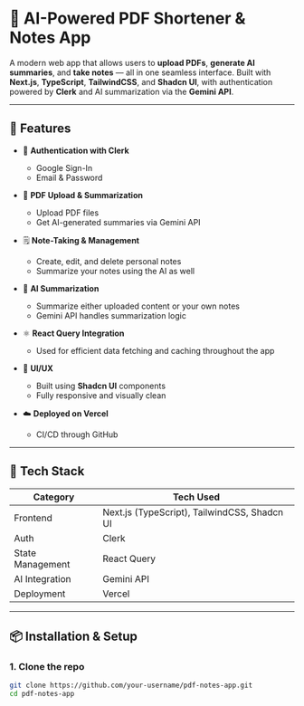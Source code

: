 # 📄 AI-Powered PDF Shortener & Notes App

A modern web app that allows users to **upload PDFs**, **generate AI summaries**, and **take notes** — all in one seamless interface. Built with **Next.js**, **TypeScript**, **TailwindCSS**, and **Shadcn UI**, with authentication powered by **Clerk** and AI summarization via the **Gemini API**.

---

## 🚀 Features

- 🔐 **Authentication with Clerk**
  - Google Sign-In
  - Email & Password
  
- 📄 **PDF Upload & Summarization**
  - Upload PDF files
  - Get AI-generated summaries via Gemini API

- 🗒️ **Note-Taking & Management**
  - Create, edit, and delete personal notes
  - Summarize your notes using the AI as well

- 🧠 **AI Summarization**
  - Summarize either uploaded content or your own notes
  - Gemini API handles summarization logic

- ⚛️ **React Query Integration**
  - Used for efficient data fetching and caching throughout the app

- 🎨 **UI/UX**
  - Built using **Shadcn UI** components
  - Fully responsive and visually clean

- ☁️ **Deployed on Vercel**
  - CI/CD through GitHub

---

## 🧱 Tech Stack

| Category         | Tech Used                         |
|------------------|-----------------------------------|
| Frontend         | Next.js (TypeScript), TailwindCSS, Shadcn UI |
| Auth             | Clerk                             |
| State Management | React Query                       |
| AI Integration   | Gemini API                        |
| Deployment       | Vercel                            |

---

## 📦 Installation & Setup

### 1. Clone the repo

```bash
git clone https://github.com/your-username/pdf-notes-app.git
cd pdf-notes-app
